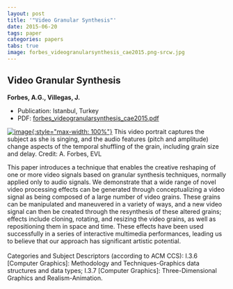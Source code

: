 ```yaml
---
layout: post
title: '"Video Granular Synthesis"'
date: 2015-06-20
tags: paper
categories: papers
tabs: true
image: forbes_videogranularsynthesis_cae2015.png-srcw.jpg
---
```


## Video Granular Synthesis
**Forbes, A.G., Villegas, J.**
- Publication: Istanbul, Turkey
- PDF: [forbes_videogranularsynthesis_cae2015.pdf](/documents/forbes_videogranularsynthesis_cae2015.pdf)


[![image](https://www.evl.uic.edu/output/originals/forbes_videogranularsynthesis_cae2015.png-srcw.jpg){:style="max-width: 100%"}](https://www.evl.uic.edu/output/originals/forbes_videogranularsynthesis_cae2015.png-srcw.jpg)
This video portrait captures the subject as she is singing, and the audio features (pitch and amplitude) change aspects of the temporal shuffling of the grain, including grain size and delay.
Credit: A. Forbes, EVL

This paper introduces a technique that enables the creative reshaping of one or more video signals based on granular synthesis techniques, normally applied only to audio signals. We demonstrate that a wide range of novel video processing effects can be generated through conceptualizing a video signal as being composed of a large number of video grains. These grains can be manipulated and maneuvered in a variety of ways, and a new video signal can then be created through the resynthesis of these altered grains; effects include cloning, rotating, and resizing the video grains, as well as repositioning them in space and time. These effects have been used successfully in a series of interactive multimedia performances, leading us to believe that our approach has significant artistic potential.<br><br>
Categories and Subject Descriptors (according to ACM CCS): I.3.6 [Computer Graphics]: Methodology and Techniques-Graphics data structures and data types; I.3.7 [Computer Graphics]: Three-Dimensional Graphics
and Realism-Animation.